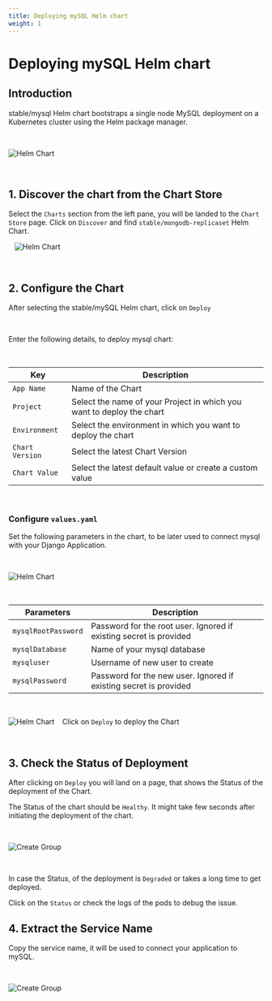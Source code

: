 ```yaml
---
title: Deploying mySQL Helm chart
weight: 1
---
```



# Deploying mySQL Helm chart


## Introduction 

stable/mysql Helm chart bootstraps a single node MySQL deployment on a Kubernetes cluster using the Helm package manager.

&nbsp;&nbsp;

![Helm Chart](../../../mysql.jpg )

&nbsp;&nbsp;

## 1. Discover the chart from the Chart Store

Select the `Charts` section from the left pane, you will be landed to the `Chart Store` page. Click on `Discover` and find `stable/mongodb-replicaset` Helm Chart.

&nbsp;&nbsp;
![Helm Chart](../../../chart21.jpg "Deploying Chart")

&nbsp;&nbsp;

## 2. Configure the Chart

After selecting the stable/mySQL Helm chart, click on `Deploy` 

<br />

Enter the following details, to deploy mysql chart:

<br />

Key        | Description
-----------|-------------
`App Name` | Name of the Chart
`Project` | Select the name of your Project in which you want to deploy the chart
`Environment` | Select the environment in which you want to deploy the chart
`Chart Version` | Select the latest Chart Version
`Chart Value` | Select the latest default value or create a custom value

&nbsp;&nbsp;

### Configure `values.yaml` 

Set the following parameters in the chart, to be later used to connect mysql with your Django Application.

&nbsp;&nbsp;

![Helm Chart](../../../chart3.jpg "Deploying Chart")

&nbsp;&nbsp;

Parameters     | Description
---------------|-------------
`mysqlRootPassword` | Password for the root user. Ignored if existing secret is provided
`mysqlDatabase` | Name of your mysql database
`mysqluser`     | Username of new user to create
`mysqlPassword` | Password for the new user. Ignored if existing secret is provided

&nbsp;&nbsp;

![Helm Chart](../../../chart4o.jpg "Deploying Chart")
&nbsp;&nbsp;
Click on `Deploy` to deploy the Chart 

<br />

## 3. Check the Status of Deployment

After clicking on `Deploy` you will land on a page, that shows the Status of the deployment of the Chart. 

The Status of the chart should be `Healthy`. It might take few seconds after  initiating the deployment of the chart.

&nbsp;&nbsp;

![Create Group](../../../sql1.png  "Create Groups")

&nbsp;&nbsp;

In case the Status, of the deployment is `Degraded` or takes a long time to get deployed. 

Click on the `Status` or check the logs  of the pods to debug the issue.



## 4. Extract the Service Name

Copy the service name, it will be used to connect your application to mySQL.

&nbsp;&nbsp;

![Create Group](../../../sql2.png  "Create Groups")

&nbsp;&nbsp;